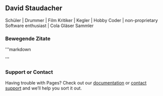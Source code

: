 ## David Staudacher

Schüler | Drummer | Film Kritiker | Kegler |  Hobby Coder | non-proprietary Software enthusiast | Cola Gläser Sammler




### Bewegende Zitate

'''markdown

'''

### Support or Contact

Having trouble with Pages? Check out our [documentation](https://docs.github.com/categories/github-pages-basics/) or [contact support](https://support.github.com/contact) and we’ll help you sort it out.
